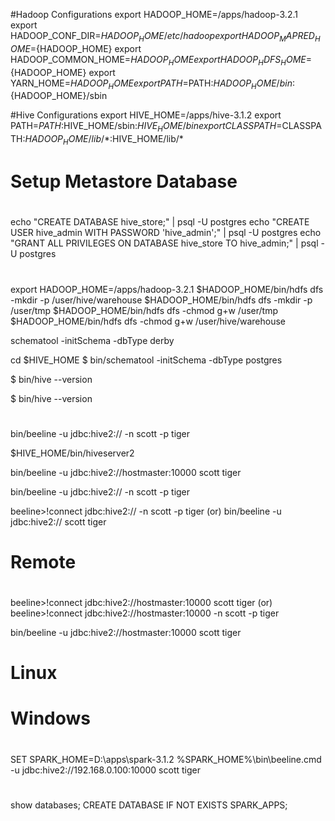 #Hadoop Configurations
export HADOOP_HOME=/apps/hadoop-3.2.1
export HADOOP_CONF_DIR=${HADOOP_HOME}/etc/hadoop
export HADOOP_MAPRED_HOME=${HADOOP_HOME}
export HADOOP_COMMON_HOME=${HADOOP_HOME}
export HADOOP_HDFS_HOME=${HADOOP_HOME}
export YARN_HOME=${HADOOP_HOME}
export PATH=$PATH:${HADOOP_HOME}/bin:${HADOOP_HOME}/sbin

#Hive Configurations
export HIVE_HOME=/apps/hive-3.1.2
export PATH=$PATH:$HIVE_HOME/sbin:$HIVE_HOME/bin
export CLASSPATH=$CLASSPATH:$HADOOP_HOME/lib/*:$HIVE_HOME/lib/*

#
# Setup Metastore Database
#
echo "CREATE DATABASE hive_store;" | psql -U postgres
echo "CREATE USER hive_admin WITH PASSWORD 'hive_admin';" | psql -U postgres
echo "GRANT ALL PRIVILEGES ON DATABASE hive_store TO hive_admin;" | psql -U postgres

#
#
#
export HADOOP_HOME=/apps/hadoop-3.2.1
$HADOOP_HOME/bin/hdfs dfs -mkdir -p /user/hive/warehouse
$HADOOP_HOME/bin/hdfs dfs -mkdir -p /user/tmp
$HADOOP_HOME/bin/hdfs dfs -chmod g+w /user/tmp
$HADOOP_HOME/bin/hdfs dfs -chmod g+w /user/hive/warehouse


schematool -initSchema -dbType derby

cd $HIVE_HOME
$ bin/schematool -initSchema -dbType postgres

$ bin/hive --version

$ bin/hive --version



#
#
#
bin/beeline -u jdbc:hive2:// -n scott -p tiger

$HIVE_HOME/bin/hiveserver2

bin/beeline -u jdbc:hive2://hostmaster:10000 scott tiger

bin/beeline -u jdbc:hive2:// -n scott -p tiger

beeline>!connect jdbc:hive2:// -n scott -p tiger
(or)
bin/beeline -u jdbc:hive2:// scott tiger

#
# Remote 
#
beeline>!connect jdbc:hive2://hostmaster:10000 scott tiger
(or)
beeline>!connect jdbc:hive2://hostmaster:10000 -n scott -p tiger

bin/beeline -u jdbc:hive2://hostmaster:10000 scott tiger

#
# Linux 
#

#
#
# Windows
#
SET SPARK_HOME=D:\apps\spark-3.1.2
%SPARK_HOME%\bin\beeline.cmd -u jdbc:hive2://192.168.0.100:10000 scott tiger

#
#
#
show databases;
CREATE DATABASE IF NOT EXISTS SPARK_APPS;